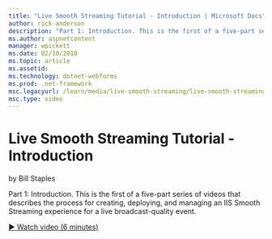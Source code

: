 ```yaml
---
title: "Live Smooth Streaming Tutorial - Introduction | Microsoft Docs"
author: rick-anderson
description: "Part 1: Introduction. This is the first of a five-part series of videos that describes the process for creating, deploying, and managing an IIS Smooth Stream..."
ms.author: aspnetcontent
manager: wpickett
ms.date: 02/10/2010
ms.topic: article
ms.assetid: 
ms.technology: dotnet-webforms
ms.prod: .net-framework
msc.legacyurl: /learn/media/live-smooth-streaming/live-smooth-streaming-tutorial-introduction
msc.type: video
---
```

Live Smooth Streaming Tutorial - Introduction
====================
by Bill Staples

Part 1: Introduction. This is the first of a five-part series of videos that describes the process for creating, deploying, and managing an IIS Smooth Streaming experience for a live broadcast-quality event.

[&#9654; Watch video (6 minutes)](https://channel9.msdn.com/Blogs/ASP-NET-Site-Videos/live-smooth-streaming-tutorial-introduction)